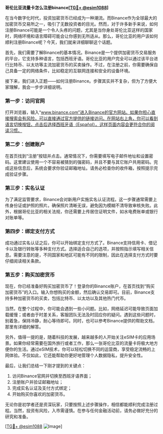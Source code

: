 **哥伦比亚流量卡怎么注册binance[[TG💪+ @esim1088](https://t.me/s/esim1088)]**

在当今数字化时代，投资加密货币已经成为一种潮流。而Binance作为全球最大的加密货币交易所之一，吸引了无数投资者的目光。然而，对于许多新手来说，如何注册Binance可能是一个令人头疼的问题，尤其是当你身处哥伦比亚这样的国家时，网络环境和语言障碍可能会让你感到无所适从。那么，哥伦比亚的用户该如何顺利注册Binance呢？今天，我们就来详细聊聊这个话题。

首先，我们需要了解Binance的基本情况。Binance是一个提供加密货币交易服务的平台，它支持多种语言，包括西班牙语。哥伦比亚的用户完全可以通过该平台进行比特币、以太坊等主流加密货币的买卖操作。不过，在注册之前，你需要确保自己具备一定的网络条件，比如稳定的互联网连接和安全的设备环境。

接下来，我们进入正题——如何注册Binance。步骤其实并不复杂，但为了方便大家理解，我会一步步详细说明。

### 第一步：访问官网

打开浏览器，输入“www.binance.com”进入Binance的官方网站。如果你担心直接搜索会有风险，可以直接通过官方提供的链接访问。在网站右上角，你可以看到语言切换按钮，点击后选择西班牙语（Español）。这样页面内容会更符合你的阅读习惯。

### 第二步：创建账户

在首页找到“注册”按钮并点击。通常情况下，你需要填写电子邮件地址和设置密码。这里建议使用一个不容易被猜到的强密码，并且不要与其它账户共用密码。完成这些信息后，系统会要求你验证邮箱地址。请务必检查你的收件箱，按照提示完成验证步骤。

### 第三步：实名认证

为了满足监管要求，Binance会对新用户实施实名认证流程。这一步骤通常需要上传身份证或护照的照片。确保照片清晰无误，避免因为模糊不清导致审核失败。此外，根据哥伦比亚的相关法规，你还需要上传居住证明文件，如水电费账单或银行对账单等。

### 第四步：绑定支付方式

成功通过实名认证之后，你可以开始绑定支付方式了。Binance支持信用卡、借记卡以及银行转账等多种支付方式。选择适合自己的选项，并按照指示填写相关信息。需要注意的是，不同国家和地区可能有不同的限制，因此在选择支付方式时要仔细阅读相关条款。

### 第五步：购买加密货币

现在，你已经准备好购买加密货币了！登录你的Binance账户，在首页找到“购买加密货币”的入口。输入你想购买的金额，然后确认交易即可。目前，Binance支持多种加密货币的买卖，包括比特币、以太坊以及其他热门代币。

当然，在整个过程中，你可能会遇到一些小问题。比如，网络延迟可能导致页面加载缓慢；或者由于时差关系，客服团队无法及时回应你的疑问。遇到这些问题时，别着急，保持冷静，耐心等待即可。同时，也可以参考Binance提供的帮助文档，那里有详细的解答。

另外，值得一提的是，随着科技的发展，越来越多的人开始关注eSIM卡的应用场景。如果你经常需要在国外旅行或者工作，那么一张哥伦比亚的流量卡将极大地方便你的生活。通过eSIM技术，你可以轻松切换不同的运营商，享受稳定流畅的上网体验。不仅如此，它还能帮助你更好地管理个人数据隐私，提升安全性。

最后，让我们总结一下刚才提到的关键点：
1. 访问Binance官网并切换至西班牙语界面；
2. 注册账户并验证邮箱地址；
3. 完成实名认证及支付方式绑定；
4. 开始购买你喜欢的加密货币。

无论你是初学者还是资深玩家，只要按照上述步骤操作，相信都能顺利完成注册过程。当然，投资有风险，入市需谨慎。在参与任何金融活动前，请务必做好充分的研究和准备。

[[TG💪+ @esim1088](https://t.me/s/esim1088) ![Image](https://i.postimg.cc/4NQfJmqS/Snipaste-2025-05-13-00-14-12.png)]